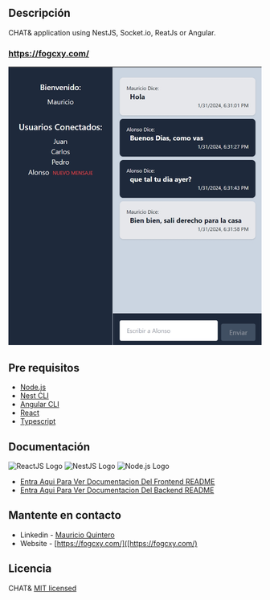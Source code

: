 
## Descripción

CHAT& application using NestJS, Socket.io, ReatJs or Angular.
### https://fogcxy.com/
![Chat Movil](/Front-React/3.jpg)
## Pre requisitos

- [Node.js](https://nodejs.org/en/)
- [Nest CLI](https://docs.nestjs.com/cli/overview)
- [Angular CLI](https://cli.angular.io/)
- [React](https://reactjs.org/)
- [Typescript](https://www.typescriptlang.org/)


## Documentación
<img src="https://upload.wikimedia.org/wikipedia/commons/a/a7/React-icon.svg" width="50" height="50" alt="ReactJS Logo"/>
<img src="https://nestjs.com/img/logo-small.svg" width="50" height="50" alt="NestJS Logo"/>
<img src="https://nodejs.org/static/images/logos/nodejs-new-pantone-black.svg" width="50" height="50" alt="Node.js Logo"/>


- [Entra Aqui Para Ver Documentacion Del Frontend README](Front-React/README.md)
- [Entra Aqui Para Ver Documentacion Del Backend README](Back/README.md)
  
## Mantente en contacto

- Linkedin - [Mauricio Quintero](https://www.linkedin.com/in/alzheimeer)
- Website - [https://fogcxy.com/]([https://fogcxy.com/)


## Licencia

CHAT& [MIT licensed](LICENSE)